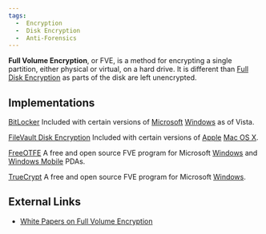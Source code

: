 ```yaml
---
tags:
  -  Encryption
  -  Disk Encryption
  -  Anti-Forensics
---
```

**Full Volume Encryption**, or FVE, is a method for encrypting a single
partition, either physical or virtual, on a hard drive. It is different
than [Full Disk Encryption](full_disk_encryption.md) as parts of
the disk are left unencrypted.

## Implementations

[BitLocker](bitlocker.md)
Included with certain versions of [Microsoft](microsoft.md)
[Windows](windows.md) as of Vista.

<!-- -->

[FileVault Disk Encryption](filevault_disk_encryption.md)
Included with certain versions of [Apple](apple.md) [Mac OS
X](mac_os_x.md).

<!-- -->

[FreeOTFE](freeotfe.md)
A free and open source FVE program for Microsoft
[Windows](windows.md) and [Windows
Mobile](microsoft_windows_mobile.md) PDAs.

<!-- -->

[TrueCrypt](truecrypt.md)
A free and open source FVE program for Microsoft
[Windows](windows.md).

## External Links

- [White Papers on Full Volume
  Encryption](http://secude.com/htm/805/en/White_Paper_Section%3A_Full_Disk_Encryption.htm)

